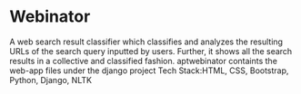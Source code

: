 # Webinator
A web search result classifier which classifies and analyzes the resulting URLs of the search query inputted by users. Further, it shows all the search results in a collective and classified fashion.
aptwebinator containts the web-app files under the django project
Tech Stack:HTML, CSS, Bootstrap, Python, Django, NLTK
